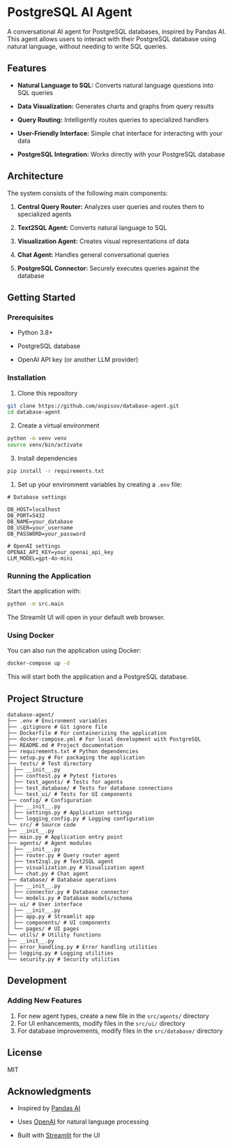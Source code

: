 # PostgreSQL AI Agent

  

A conversational AI agent for PostgreSQL databases, inspired by Pandas AI. This agent allows users to interact with their PostgreSQL database using natural language, without needing to write SQL queries.

  

## Features

  

- **Natural Language to SQL:** Converts natural language questions into SQL queries

- **Data Visualization:** Generates charts and graphs from query results

- **Query Routing:** Intelligently routes queries to specialized handlers

- **User-Friendly Interface:** Simple chat interface for interacting with your data

- **PostgreSQL Integration:** Works directly with your PostgreSQL database

  

## Architecture

  

The system consists of the following main components:

  

1. **Central Query Router:** Analyzes user queries and routes them to specialized agents

2. **Text2SQL Agent:** Converts natural language to SQL

3. **Visualization Agent:** Creates visual representations of data

4. **Chat Agent:** Handles general conversational queries

5. **PostgreSQL Connector:** Securely executes queries against the database


  

## Getting Started

  

### Prerequisites

  

- Python 3.8+

- PostgreSQL database

- OpenAI API key (or another LLM provider)

  

### Installation

  

1. Clone this repository
```bash
git clone https://github.com/aspisov/database-agent.git
cd database-agent
```

2. Create a virtual environment

```bash
python -m venv venv
source venv/bin/activate
```

  

3. Install dependencies
```bash
pip install -r requirements.txt
```

  

1. Set up your environment variables by creating a `.env` file:

```
# Database settings

DB_HOST=localhost
DB_PORT=5432
DB_NAME=your_database
DB_USER=your_username
DB_PASSWORD=your_password

# OpenAI settings
OPENAI_API_KEY=your_openai_api_key
LLM_MODEL=gpt-4o-mini
```

  

### Running the Application

  

Start the application with:


```bash
python -m src.main
```

The Streamlit UI will open in your default web browser.

  

### Using Docker

  

You can also run the application using Docker:

```bash
docker-compose up -d
```

This will start both the application and a PostgreSQL database.

## Project Structure

```
database-agent/
├── .env # Environment variables
├── .gitignore # Git ignore file
├── Dockerfile # For containerizing the application
├── docker-compose.yml # For local development with PostgreSQL
├── README.md # Project documentation
├── requirements.txt # Python dependencies
├── setup.py # For packaging the application
├── tests/ # Test directory
│ ├── __init__.py
│ ├── conftest.py # Pytest fixtures
│ ├── test_agents/ # Tests for agents
│ ├── test_database/ # Tests for database connections
│ └── test_ui/ # Tests for UI components
├── config/ # Configuration
│ ├── __init__.py
│ ├── settings.py # Application settings
│ └── logging_config.py # Logging configuration
└── src/ # Source code
├── __init__.py
├── main.py # Application entry point
├── agents/ # Agent modules
│ ├── __init__.py
│ ├── router.py # Query router agent
│ ├── text2sql.py # Text2SQL agent
│ ├── visualization.py # Visualization agent
│ └── chat.py # Chat agent
├── database/ # Database operations
│ ├── __init__.py
│ ├── connector.py # Database connector
│ └── models.py # Database models/schema
├── ui/ # User interface
│ ├── __init__.py
│ ├── app.py # Streamlit app
│ ├── components/ # UI components
│ └── pages/ # UI pages
└── utils/ # Utility functions
├── __init__.py
├── error_handling.py # Error handling utilities
├── logging.py # Logging utilities
└── security.py # Security utilities
```

  

## Development

  

### Adding New Features
1. For new agent types, create a new file in the `src/agents/` directory
2. For UI enhancements, modify files in the `src/ui/` directory
3. For database improvements, modify files in the `src/database/` directory

## License

MIT

  

## Acknowledgments

  

- Inspired by [Pandas AI](https://github.com/gventuri/pandas-ai)

- Uses [OpenAI](https://openai.com/) for natural language processing

- Built with [Streamlit](https://streamlit.io/) for the UI